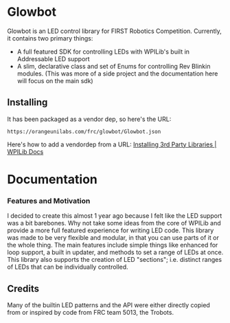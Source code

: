 # Glowbot
Glowbot is an LED control library for FIRST Robotics Competition. Currently, it contains two primary things:  

- A full featured SDK for controlling LEDs with WPILib's built in Addressable LED support
- A slim, declarative class and set of Enums for controlling Rev Blinkin modules. (This was more of a side project and the documentation here will focus on the main sdk)

## Installing
It has been packaged as a vendor dep, so here's the URL:
```
https://orangeunilabs.com/frc/glowbot/Glowbot.json
```
Here's how to add a vendordep from a URL: [Installing 3rd Party Libraries | WPILib Docs](https://docs.wpilib.org/en/stable/docs/software/vscode-overview/3rd-party-libraries.html#installing-libraries)

# Documentation
### Features and Motivation
I decided to create this almost 1 year ago because I felt like the LED support was a bit barebones. Why not take some ideas
from the core of WPILib and provide a more full featured experience for writing LED code. This library was made to be very 
flexible and modular, in that you can use parts of it or the whole thing. The main features include simple things like 
enhanced for loop support, a built in updater, and methods to set a range of LEDs at once. This library also supports the
creation of LED "sections"; i.e. distinct ranges of LEDs that can be individually controlled.

## Credits
Many of the builtin LED patterns and the API were either directly copied from or inspired by code from 
FRC team 5013, the Trobots.